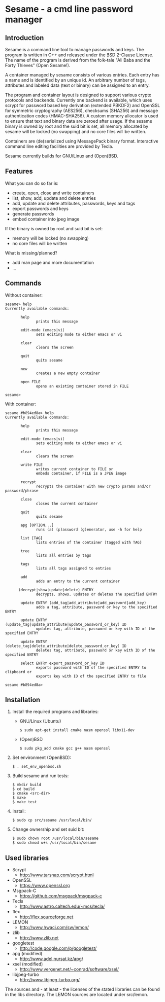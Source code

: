 Sesame - a cmd line password manager
====================================

Introduction
------------

Sesame is a command line tool to manage passwords and keys.
The program is written in C++ and released under the BSD 2-Clause License.
The name of the program is derived from the folk-tale "Ali Baba and the
Forty Thieves" (Open Sesame!).

A container managed by sesame consists of various entries. Each entry has
a name and is identified by an unique id. An arbitrary number of tags,
attributes and labeled data (text or binary) can be assigned to an entry.

The program and container layout is designed to support various
crypto protocols and backends. Currently one backend is available,
which uses scrypt for password based key derivation (extended PBKDF2)
and OpenSSL for symmetric cryptography (AES256), checksums (SHA256)
and message authentication codes (HMAC-SHA256). A custom memory allocator
is used to ensure that text and binary data are zeroed after usage.
If the sesame binary is owned by root and the suid bit is set,
all memory allocated by sesame will be locked (no swapping)
and no core files will be written.

Containers are (de)serialized using MessagePack binary format.
Interactive command line editing facilities are provided by Tecla.

Sesame currently builds for GNU/Linux and (Open)BSD.


Features
--------

What you can do so far is:

* create, open, close and write containers
* list, show, add, update and delete entries
* add, update and delete attributes, passwords, keys and tags
* export passwords and keys
* generate passwords
* embed container into jpeg image

If the binary is owned by root and suid bit is set:

* memory will be locked (no swapping)
* no core files will be written

What is missing/planned?

* add man page and more documentation
* ...


Commands
--------

Without container:

```
sesame> help
Currently available commands:

       help
              prints this message

       edit-mode (emacs|vi)
              sets editing mode to either emacs or vi

       clear
              clears the screen

       quit
              quits sesame

       new
              creates a new empty container

       open FILE
              opens an existing container stored in FILE

sesame>
```

With container:

```
sesame #b894ed8a> help
Currently available commands:

       help
              prints this message

       edit-mode (emacs|vi)
              sets editing mode to either emacs or vi

       clear
              clears the screen

       write FILE
              writes current container to FILE or
              embeds container, if FILE is a JPEG image

       recrypt
              recrypts the container with new crypto params and/or password/phrase

       close
              closes the current container

       quit
              quits sesame

       apg [OPTION...]
              runs (a) (p)assword (g)enerator, use -h for help

       list [TAG]
              lists entries of the container (tagged with TAG)

       tree
              lists all entries by tags

       tags
              lists all tags assigned to entries

       add
              adds an entry to the current container

      (decrypt|show|update|delete) ENTRY
              decrypts, shows, updates or deletes the specified ENTRY

       update ENTRY (add_tag|add_attribute|add_password|add_key)
              adds a tag, attribute, password or key to the specified ENTRY

       update ENTRY (update_tag|update_attribute|update_password_or_key) ID
              updates tag, attribute, password or key with ID of the specified ENTRY

       update ENTRY (delete_tag|delete_attribute|delete_password_or_key) ID
              deletes tag, attribute, password or key with ID of the specified ENTRY

       select ENTRY export_password_or_key ID
              exports password with ID of the specified ENTRY to clipboard or
              exports key with ID of the specified ENTRY to file

sesame #b894ed8a>
```


Installation
------------

1. Install the required programs and libraries:
   * GNU/Linux (Ubuntu)
      ```
      $ sudo apt-get install cmake nasm openssl libx11-dev
      ```
   * (Open)BSD
      ```
      $ sudo pkg_add cmake gcc g++ nasm openssl
      ```
2. Set environment (OpenBSD):
   ```
   $ . set_env_openbsd.sh
   ```
3. Build sesame and run tests:

   ```
   $ mkdir build
   $ cd build
   $ cmake <src-dir>
   $ make
   $ make test
   ```
4. Install:

   ```
   $ sudo cp src/sesame /usr/local/bin/
   ```
5. Change ownership and set suid bit:

   ```
   $ sudo chown root /usr/local/bin/sesame
   $ sudo chmod u+s /usr/local/bin/sesame
   ```


Used libraries
--------------

* Scrypt
  - http://www.tarsnap.com/scrypt.html
* OpenSSL
  - https://www.openssl.org
* Msgpack-C
  - https://github.com/msgpack/msgpack-c
* Tecla
  - http://www.astro.caltech.edu/~mcs/tecla/
* flex
  - http://flex.sourceforge.net
* LEMON
  - http://www.hwaci.com/sw/lemon/
* zlib
  - http://www.zlib.net
* googletest
  - http://code.google.com/p/googletest/
* apg (modified)
  - http://www.adel.nursat.kz/apg/
* xsel (modified)
  - http://www.vergenet.net/~conrad/software/xsel/
* libjpeg-turbo
  - http://www.libjpeg-turbo.org/

The sources and - at least - the licenses of the stated libraries
can be found in the libs directory. The LEMON sources are located
under src/lemon.

